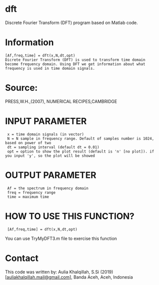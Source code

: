 # dft
Discrete Fourier Transform (DFT) program based on Matlab code.
# Information
```
[Af,freq,time] = dft(x,N,dt,opt) 
Dicrete Fourier Transform (DFT) is used to transform time domain become frequency domain. Using DFT we get information about what frequency is used in time domain signals.
```
# Source:
PRESS,W.H.,(2007), NUMERICAL RECIPES,CAMBRIDGE

# INPUT PARAMETER
```
 x = time domain signals (in vector)
 N = N sample in frequency range. Default of samples number is 1024, based on power of two
 dt = sampling interval (default dt = 0.01)
 opt = option to show the plot result (default is 'n' [no plot]). if you input 'y', so the plot will be showed
```
# OUTPUT PARAMETER
```
 Af = the spectrum in frequency domain
 freq = frequency range
 time = maximum time
``` 
# HOW TO USE THIS FUNCTION?
```
 [Af,freq,time] = dft(x,N,dt,opt)
```
You can use TryMyDFT3.m file to exercise this function 
# Contact
 This code was written by: Aulia Khalqillah, S.Si (2019)
 [auliakhalqillah.mail@gmail.com],
 Banda Aceh, Aceh, Indonesia
